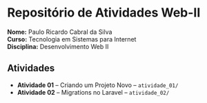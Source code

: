 # Repositório de Atividades Web-II

**Nome:** Paulo Ricardo Cabral da Silva  
**Curso:** Tecnologia em Sistemas para Internet  
**Disciplina:** Desenvolvimento Web II

## Atividades

- **Atividade 01** – Criando um Projeto Novo – `atividade_01/`  
- **Atividade 02** – Migrations no Laravel – `atividade_02/`
